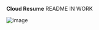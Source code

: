 **Cloud Resume**
README IN WORK

![image](https://github.com/vmedina1014/Cloud-Resume/assets/5751636/96cdd191-a0cd-4f3e-a89f-e8513feeb352)



